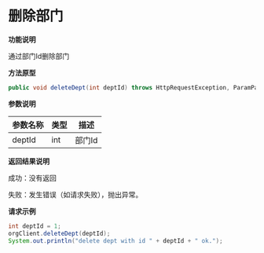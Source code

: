 # 删除部门

**功能说明**

通过部门Id删除部门

**方法原型**

```java
public void deleteDept(int deptId) throws HttpRequestException, ParamParserException, AESCryptoException;
```

**参数说明**

| 参数名称 | 类型 | 描述   |
| -------- | ---- | ------ |
| deptId   | int  | 部门Id |

**返回结果说明**

成功：没有返回

失败：发生错误（如请求失败），抛出异常。

**请求示例**

```java
int deptId = 1;
orgClient.deleteDept(deptId);
System.out.println("delete dept with id " + deptId + " ok.");
```